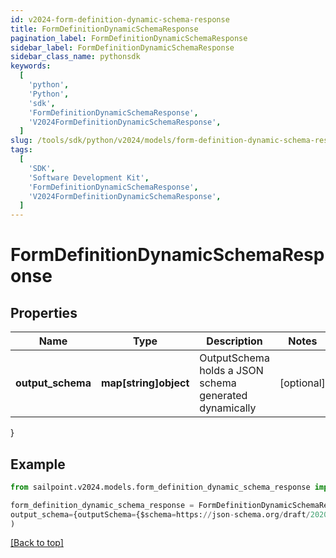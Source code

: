 ```yaml
---
id: v2024-form-definition-dynamic-schema-response
title: FormDefinitionDynamicSchemaResponse
pagination_label: FormDefinitionDynamicSchemaResponse
sidebar_label: FormDefinitionDynamicSchemaResponse
sidebar_class_name: pythonsdk
keywords:
  [
    'python',
    'Python',
    'sdk',
    'FormDefinitionDynamicSchemaResponse',
    'V2024FormDefinitionDynamicSchemaResponse',
  ]
slug: /tools/sdk/python/v2024/models/form-definition-dynamic-schema-response
tags:
  [
    'SDK',
    'Software Development Kit',
    'FormDefinitionDynamicSchemaResponse',
    'V2024FormDefinitionDynamicSchemaResponse',
  ]
---
```


# FormDefinitionDynamicSchemaResponse

## Properties

| Name | Type | Description | Notes |
| --- | --- | --- | --- |
| **output_schema** | **map[string]object** | OutputSchema holds a JSON schema generated dynamically | [optional] |

}

## Example

```python
from sailpoint.v2024.models.form_definition_dynamic_schema_response import FormDefinitionDynamicSchemaResponse

form_definition_dynamic_schema_response = FormDefinitionDynamicSchemaResponse(
output_schema={outputSchema={$schema=https://json-schema.org/draft/2020-12/schema, additionalProperties=false, properties={firstName={title=First Name, type=string}, fullName={title=Full Name, type=string}, lastName={title=Last Name, type=string}, startDate={format=date-time, title=Start Date, type=string}}, type=object}}
)

```

[[Back to top]](#)
